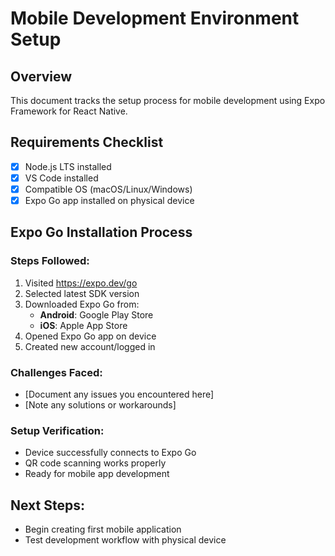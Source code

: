 # Mobile Development Environment Setup

## Overview
This document tracks the setup process for mobile development using Expo Framework for React Native.

## Requirements Checklist
- [x] Node.js LTS installed
- [x] VS Code installed
- [x] Compatible OS (macOS/Linux/Windows)
- [x] Expo Go app installed on physical device

## Expo Go Installation Process

### Steps Followed:
1. Visited https://expo.dev/go
2. Selected latest SDK version
3. Downloaded Expo Go from:
   - **Android**: Google Play Store
   - **iOS**: Apple App Store
4. Opened Expo Go app on device
5. Created new account/logged in

### Challenges Faced:
- [Document any issues you encountered here]
- [Note any solutions or workarounds]

### Setup Verification:
- Device successfully connects to Expo Go
- QR code scanning works properly
- Ready for mobile app development

## Next Steps:
- Begin creating first mobile application
- Test development workflow with physical device
